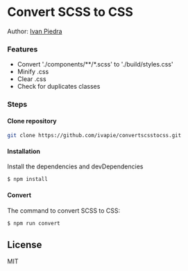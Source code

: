 # Convert SCSS to CSS
Author: [Ivan Piedra](https://twitter.com/ivapie)

### Features

- Convert './components/*\*/\*\.scss' to './build/styles.css'
- Minify .css
- Clear .css
- Check for duplicates classes

### Steps

#### Clone repository

```sh
git clone https://github.com/ivapie/convertscsstocss.git
```

#### Installation

Install the dependencies and devDependencies

```sh
$ npm install
```

#### Convert

The command to convert SCSS to CSS:

```sh
$ npm run convert
```

License
----

MIT

